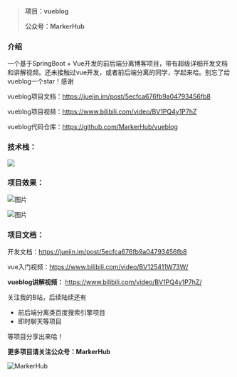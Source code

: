 > **项目：vueblog**
>
> **公众号：MarkerHub**

### 介绍

一个基于SpringBoot + Vue开发的前后端分离博客项目，带有超级详细开发文档和讲解视频。还未接触过vue开发，或者前后端分离的同学，学起来哈。别忘了给vueblog一个star！感谢

vueblog项目文档：https://juejin.im/post/5ecfca676fb9a04793456fb8

vueblog项目视频：https://www.bilibili.com/video/BV1PQ4y1P7hZ

vueblog代码仓库：https://github.com/MarkerHub/vueblog

### 技术栈：

![](https://oscimg.oschina.net/oscnet/up-4626cb696c003e36c4515e77adc7632c6ed.png)

### 项目效果：

![图片](https://image-1300566513.cos.ap-guangzhou.myqcloud.com/upload/images/20200613/b1c18a3fe33544578971c3a15d0d9425.png)

![图片](https://image-1300566513.cos.ap-guangzhou.myqcloud.com/upload/images/20200613/5e291faeaef648af87b8b33483eef5bd.png)


### 项目文档：

开发文档：https://juejin.im/post/5ecfca676fb9a04793456fb8

vue入门视频：https://www.bilibili.com/video/BV125411W73W/

**vueblog讲解视频：** https://www.bilibili.com/video/BV1PQ4y1P7hZ/

关注我的B站，后续陆续还有

* 前后端分离类百度搜索引擎项目
* 即时聊天等项目

等项目分享出来哈！

**更多项目请关注公众号：MarkerHub**

![MarkerHub](https://camo.githubusercontent.com/061df651b4fcfec5d258dc2beb78f441b9360e42/68747470733a2f2f696d6167652d313330303536363531332e636f732e61702d6775616e677a686f752e6d7971636c6f75642e636f6d2f6d696e652f4d61726b65724875622e6a7067)
